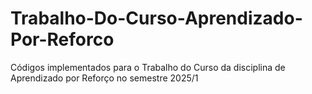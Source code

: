 # Trabalho-Do-Curso-Aprendizado-Por-Reforco
Códigos implementados para o Trabalho do Curso da disciplina de Aprendizado por Reforço no semestre 2025/1
